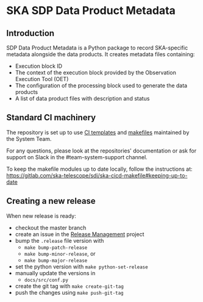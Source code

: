 # SKA SDP Data Product Metadata

## Introduction

SDP Data Product Metadata is a Python package to record SKA-specific metadata alongside
the data products. It creates metadata files containing:
- Execution block ID
- The context of the execution block provided by the Observation Execution Tool (OET)
- The configuration of the processing block used to generate the data products
- A list of data product files with description and status

## Standard CI machinery

The repository is set up to use [CI templates](https://gitlab.com/ska-telescope/templates-repository)
and [makefiles](https://gitlab.com/ska-telescope/sdi/ska-cicd-makefile) maintained by the System Team.

For any questions, please look at the repositories' documentation or ask for support on Slack
in the #team-system-support channel.

To keep the makefile modules up to date locally, follow the instructions at:
https://gitlab.com/ska-telescope/sdi/ska-cicd-makefile#keeping-up-to-date

## Creating a new release

When new release is ready:

  - checkout the master branch
  - create an issue in the [Release Management](https://jira.skatelescope.org/projects/REL/summary) project
  - bump the `.release` file version with
    - `make bump-patch-release`
    - `make bump-minor-release`, or
    - `make bump-major-release`
  - set the python version with `make python-set-release`
  - manually update the versions in
    - `docs/src/conf.py`
  - create the git tag with `make create-git-tag`
  - push the changes using `make push-git-tag`